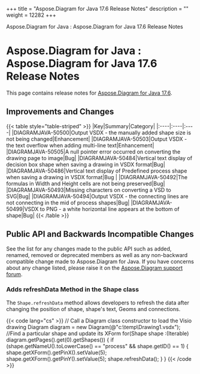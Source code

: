 +++
title = "Aspose.Diagram for Java 17.6 Release Notes" 
description = "" 
weight = 12282 
+++

Aspose.Diagram for Java : Aspose.Diagram for Java 17.6 Release Notes  

# Aspose.Diagram for Java : Aspose.Diagram for Java 17.6 Release Notes


This page contains release notes for [Aspose.Diagram for Java 17.6](http://maven.aspose.com/repository/simple/ext-release-local/com/aspose/aspose-diagram/17.6/).

## Improvements and Changes

{{< table style="table-striped" >}}
|Key|Summary|Category|
|:----|:----|:----|
|DIAGRAMJAVA-50500|Output VSDX - the manually added shape size is not being changed|Enhancement|
|DIAGRAMJAVA-50503|Output VSDX - the text overflow when adding multi-line text|Enhancement|
|DIAGRAMJAVA-50505|A null pointer error occurred on converting the drawing page to image|Bug|
|DIAGRAMJAVA-50484|Vertical text display of decision box shape when saving a drawing in VSDX format|Bug|
|DIAGRAMJAVA-50486|Vertical text display of Predefined process shape when saving a drawing in VSDX format|Bug |
|DIAGRAMJAVA-50492|The formulas in Width and Height cells are not being preserved|Bug|
|DIAGRAMJAVA-50493|Missing characters on converting a VSD to SVG|Bug|
|DIAGRAMJAVA-50494|Output VSDX - the connecting lines are not connecting in the mid of process shapes|Bug|
|DIAGRAMJAVA-50499|VSDX to PNG - a white horizontal line appears at the bottom of shape|Bug|
{{< /table >}}

## Public API and Backwards Incompatible Changes

See the list for any changes made to the public API such as added, renamed, removed or deprecated members as well as any non-backward compatible change made to Aspose.Diagram for Java. If you have concerns about any change listed, please raise it on the [Aspose.Diagram support forum](http://www.aspose.com/community/forums/aspose.diagram-product-family/489/showforum.aspx).

### Adds refreshData Method in the Shape class

The `Shape.refreshData` method allows developers to refresh the data after changing the position of shape, shape's text, Geoms and connections.

{{< code lang="cs" >}}
// Call a Diagram class constructor to load the Visio drawing
Diagram diagram = new Diagram(@"c:\temp\Drawing1.vsdx");
//Find a particular shape and update its XForm
for(Shape shape :(Iterable<Shape>) diagram.getPages().get(0).getShapes())
{
    if (shape.getNameU().toLowerCase() == "process" && shape.getID() == 1)
    {
        shape.getXForm().getPinX().setValue(5);
        shape.getXForm().getPinY().setValue(5);
        shape.refreshData();
    }
}
{{< /code >}}

